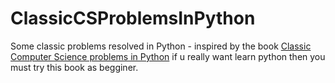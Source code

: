 # ClassicCSProblemsInPython
Some classic problems resolved in Python - inspired by the book [Classic Computer Science problems in Python](https://github.com/davecom/ClassicComputerScienceProblemsInPython)
if u really want learn python then you must try this book as begginer.

